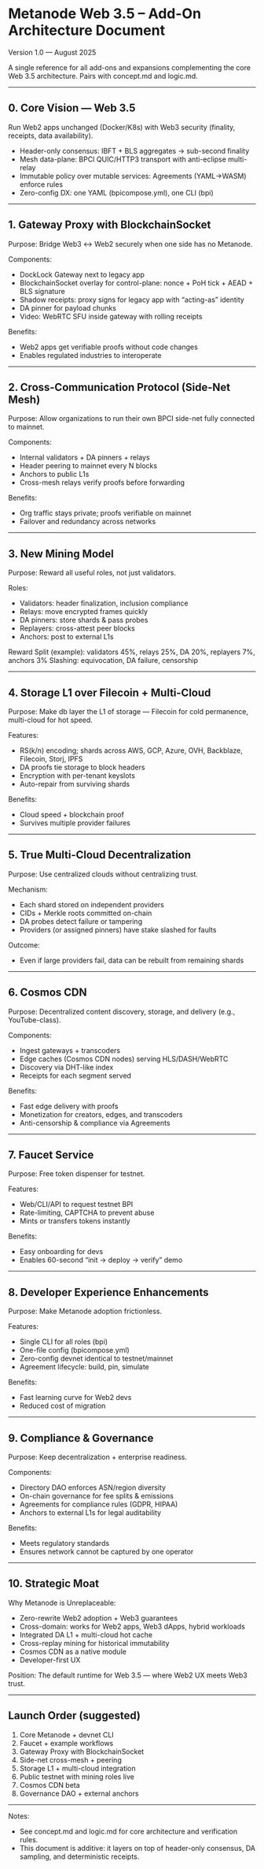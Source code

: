 # Metanode Web 3.5 – Add-On Architecture Document
Version 1.0 — August 2025

A single reference for all add-ons and expansions complementing the core Web 3.5 architecture. Pairs with concept.md and logic.md.

---

## 0. Core Vision — Web 3.5
Run Web2 apps unchanged (Docker/K8s) with Web3 security (finality, receipts, data availability).

- Header-only consensus: IBFT + BLS aggregates → sub-second finality
- Mesh data-plane: BPCI QUIC/HTTP3 transport with anti-eclipse multi-relay
- Immutable policy over mutable services: Agreements (YAML→WASM) enforce rules
- Zero-config DX: one YAML (bpicompose.yml), one CLI (bpi)

---

## 1. Gateway Proxy with BlockchainSocket
Purpose: Bridge Web3 ↔ Web2 securely when one side has no Metanode.

Components:
- DockLock Gateway next to legacy app
- BlockchainSocket overlay for control-plane: nonce + PoH tick + AEAD + BLS signature
- Shadow receipts: proxy signs for legacy app with “acting-as” identity
- DA pinner for payload chunks
- Video: WebRTC SFU inside gateway with rolling receipts

Benefits:
- Web2 apps get verifiable proofs without code changes
- Enables regulated industries to interoperate

---

## 2. Cross-Communication Protocol (Side-Net Mesh)
Purpose: Allow organizations to run their own BPCI side-net fully connected to mainnet.

Components:
- Internal validators + DA pinners + relays
- Header peering to mainnet every N blocks
- Anchors to public L1s
- Cross-mesh relays verify proofs before forwarding

Benefits:
- Org traffic stays private; proofs verifiable on mainnet
- Failover and redundancy across networks

---

## 3. New Mining Model
Purpose: Reward all useful roles, not just validators.

Roles:
- Validators: header finalization, inclusion compliance
- Relays: move encrypted frames quickly
- DA pinners: store shards & pass probes
- Replayers: cross-attest peer blocks
- Anchors: post to external L1s

Reward Split (example): validators 45%, relays 25%, DA 20%, replayers 7%, anchors 3%
Slashing: equivocation, DA failure, censorship

---

## 4. Storage L1 over Filecoin + Multi-Cloud
Purpose: Make db layer the L1 of storage — Filecoin for cold permanence, multi-cloud for hot speed.

Features:
- RS(k/n) encoding; shards across AWS, GCP, Azure, OVH, Backblaze, Filecoin, Storj, IPFS
- DA proofs tie storage to block headers
- Encryption with per-tenant keyslots
- Auto-repair from surviving shards

Benefits:
- Cloud speed + blockchain proof
- Survives multiple provider failures

---

## 5. True Multi-Cloud Decentralization
Purpose: Use centralized clouds without centralizing trust.

Mechanism:
- Each shard stored on independent providers
- CIDs + Merkle roots committed on-chain
- DA probes detect failure or tampering
- Providers (or assigned pinners) have stake slashed for faults

Outcome:
- Even if large providers fail, data can be rebuilt from remaining shards

---

## 6. Cosmos CDN
Purpose: Decentralized content discovery, storage, and delivery (e.g., YouTube-class).

Components:
- Ingest gateways + transcoders
- Edge caches (Cosmos CDN nodes) serving HLS/DASH/WebRTC
- Discovery via DHT-like index
- Receipts for each segment served

Benefits:
- Fast edge delivery with proofs
- Monetization for creators, edges, and transcoders
- Anti-censorship & compliance via Agreements

---

## 7. Faucet Service
Purpose: Free token dispenser for testnet.

Features:
- Web/CLI/API to request testnet BPI
- Rate-limiting, CAPTCHA to prevent abuse
- Mints or transfers tokens instantly

Benefits:
- Easy onboarding for devs
- Enables 60-second “init → deploy → verify” demo

---

## 8. Developer Experience Enhancements
Purpose: Make Metanode adoption frictionless.

Features:
- Single CLI for all roles (bpi)
- One-file config (bpicompose.yml)
- Zero-config devnet identical to testnet/mainnet
- Agreement lifecycle: build, pin, simulate

Benefits:
- Fast learning curve for Web2 devs
- Reduced cost of migration

---

## 9. Compliance & Governance
Purpose: Keep decentralization + enterprise readiness.

Components:
- Directory DAO enforces ASN/region diversity
- On-chain governance for fee splits & emissions
- Agreements for compliance rules (GDPR, HIPAA)
- Anchors to external L1s for legal auditability

Benefits:
- Meets regulatory standards
- Ensures network cannot be captured by one operator

---

## 10. Strategic Moat
Why Metanode is Unreplaceable:
- Zero-rewrite Web2 adoption + Web3 guarantees
- Cross-domain: works for Web2 apps, Web3 dApps, hybrid workloads
- Integrated DA L1 + multi-cloud hot cache
- Cross-replay mining for historical immutability
- Cosmos CDN as a native module
- Developer-first UX

Position: The default runtime for Web 3.5 — where Web2 UX meets Web3 trust.

---

## Launch Order (suggested)
1. Core Metanode + devnet CLI
2. Faucet + example workflows
3. Gateway Proxy with BlockchainSocket
4. Side-net cross-mesh + peering
5. Storage L1 + multi-cloud integration
6. Public testnet with mining roles live
7. Cosmos CDN beta
8. Governance DAO + external anchors

---

Notes:
- See concept.md and logic.md for core architecture and verification rules.
- This document is additive: it layers on top of header-only consensus, DA sampling, and deterministic receipts.
